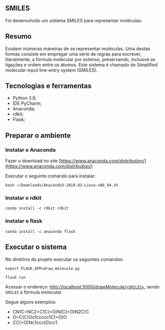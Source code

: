 ## SMILES
Foi desenvolvido um sistema SMILES para representar moléculas.

## Resumo
Existem inúmeras maneiras de se representar moléculas. Uma destas formas consiste em empregar uma série de regras para escrever, literalmente, a fórmula molecular por extenso,
preservando, inclusive as ligações e ordem entre os átomos. Este sistema é chamado de Simplified molecular-input line-entry system (SMILES).

## Tecnologias e ferramentas
   * Python 3.6;
   * IDE PyCharm;
   * Anaconda;
   * rdkit;
   * Flask;

## Preparar o ambiente
### Instalar o Anaconda
Fazer o download no site [https://www.anaconda.com/distribution/](https://www.anaconda.com/distribution/) 
   
Executar o seguinte comando para instalar:

 `bash ~/Downloads/Anaconda3-2019.03-Linux-x86_64.sh`
  
 ### Instalar o rdkit
 
 `conda install -c rdkit rdkit`
 
 ### Instalar o flask
 
 `conda install -c anaconda flask`
 
## Executar o sistema
 No diretório do projeto executar os seguintes comandos:
 
 `export FLASK_APP=draw_molecule.py`
 
 `flask run`
 
 Acessar o endereço: 
 [http://localhost:5000/drawMolecule/`<SMILES>`](http://localhost:5000/drawMolecule/<SMILES>), sendo `SMILES` a fórmula molecular. 
 
 Segue alguns exemplos:
 * CN1C=NC2=C1C(=O)N(C(=O)N2C)C
 * O=C(C)Oc1ccccc1C(=O)O
 * CC(=O)Nc1ccc(O)cc1
 
 
 
